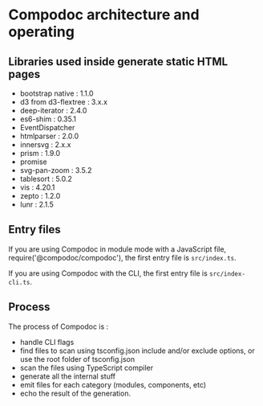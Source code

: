 # Compodoc architecture and operating

## Libraries used inside generate static HTML pages

- bootstrap native : 1.1.0
- d3 from d3-flextree : 3.x.x
- deep-iterator : 2.4.0
- es6-shim : 0.35.1
- EventDispatcher
- htmlparser : 2.0.0
- innersvg : 2.x.x
- prism : 1.9.0
- promise
- svg-pan-zoom : 3.5.2
- tablesort : 5.0.2
- vis : 4.20.1
- zepto : 1.2.0
- lunr : 2.1.5

## Entry files

If you are using Compodoc in module mode with a JavaScript file, require('@compodoc/compodoc'), the first entry file is `src/index.ts`.

If you are using Compodoc with the CLI, the first entry file is `src/index-cli.ts`.

## Process

The process of Compodoc is :

- handle CLI flags
- find files to scan using tsconfig.json include and/or exclude options, or use the root folder of tsconfig.json
- scan the files using TypeScript compiler
- generate all the internal stuff
- emit files for each category (modules, components, etc)
- echo the result of the generation.